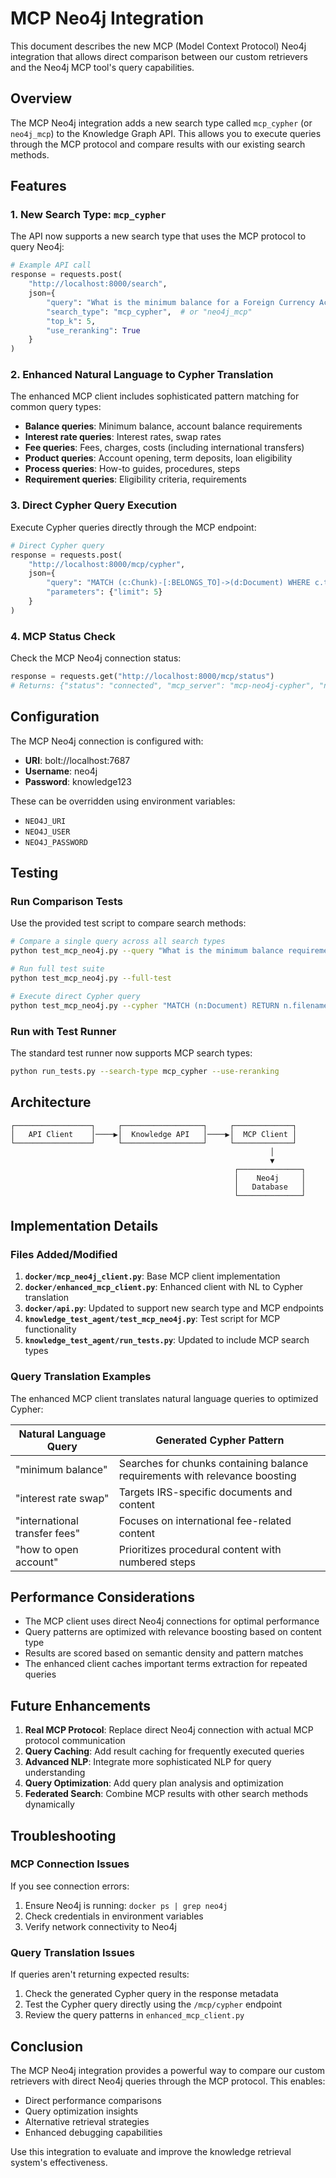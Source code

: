 # MCP Neo4j Integration

This document describes the new MCP (Model Context Protocol) Neo4j integration that allows direct comparison between our custom retrievers and the Neo4j MCP tool's query capabilities.

## Overview

The MCP Neo4j integration adds a new search type called `mcp_cypher` (or `neo4j_mcp`) to the Knowledge Graph API. This allows you to execute queries through the MCP protocol and compare results with our existing search methods.

## Features

### 1. New Search Type: `mcp_cypher`

The API now supports a new search type that uses the MCP protocol to query Neo4j:

```python
# Example API call
response = requests.post(
    "http://localhost:8000/search",
    json={
        "query": "What is the minimum balance for a Foreign Currency Account?",
        "search_type": "mcp_cypher",  # or "neo4j_mcp"
        "top_k": 5,
        "use_reranking": True
    }
)
```

### 2. Enhanced Natural Language to Cypher Translation

The enhanced MCP client includes sophisticated pattern matching for common query types:

- **Balance queries**: Minimum balance, account balance requirements
- **Interest rate queries**: Interest rates, swap rates
- **Fee queries**: Fees, charges, costs (including international transfers)
- **Product queries**: Account opening, term deposits, loan eligibility
- **Process queries**: How-to guides, procedures, steps
- **Requirement queries**: Eligibility criteria, requirements

### 3. Direct Cypher Query Execution

Execute Cypher queries directly through the MCP endpoint:

```python
# Direct Cypher query
response = requests.post(
    "http://localhost:8000/mcp/cypher",
    json={
        "query": "MATCH (c:Chunk)-[:BELONGS_TO]->(d:Document) WHERE c.text =~ '(?i).*minimum.*balance.*' RETURN c.text, d.filename LIMIT 5",
        "parameters": {"limit": 5}
    }
)
```

### 4. MCP Status Check

Check the MCP Neo4j connection status:

```python
response = requests.get("http://localhost:8000/mcp/status")
# Returns: {"status": "connected", "mcp_server": "mcp-neo4j-cypher", "node_count": 12345}
```

## Configuration

The MCP Neo4j connection is configured with:
- **URI**: bolt://localhost:7687
- **Username**: neo4j
- **Password**: knowledge123

These can be overridden using environment variables:
- `NEO4J_URI`
- `NEO4J_USER`
- `NEO4J_PASSWORD`

## Testing

### Run Comparison Tests

Use the provided test script to compare search methods:

```bash
# Compare a single query across all search types
python test_mcp_neo4j.py --query "What is the minimum balance requirement?"

# Run full test suite
python test_mcp_neo4j.py --full-test

# Execute direct Cypher query
python test_mcp_neo4j.py --cypher "MATCH (n:Document) RETURN n.filename LIMIT 10"
```

### Run with Test Runner

The standard test runner now supports MCP search types:

```bash
python run_tests.py --search-type mcp_cypher --use-reranking
```

## Architecture

```
┌─────────────────┐     ┌──────────────────┐     ┌─────────────┐
│   API Client    │────▶│  Knowledge API   │────▶│  MCP Client │
└─────────────────┘     └──────────────────┘     └─────────────┘
                                                          │
                                                          ▼
                                                  ┌──────────────┐
                                                  │    Neo4j     │
                                                  │   Database   │
                                                  └──────────────┘
```

## Implementation Details

### Files Added/Modified

1. **`docker/mcp_neo4j_client.py`**: Base MCP client implementation
2. **`docker/enhanced_mcp_client.py`**: Enhanced client with NL to Cypher translation
3. **`docker/api.py`**: Updated to support new search type and MCP endpoints
4. **`knowledge_test_agent/test_mcp_neo4j.py`**: Test script for MCP functionality
5. **`knowledge_test_agent/run_tests.py`**: Updated to include MCP search types

### Query Translation Examples

The enhanced MCP client translates natural language queries to optimized Cypher:

| Natural Language Query | Generated Cypher Pattern |
|------------------------|--------------------------|
| "minimum balance" | Searches for chunks containing balance requirements with relevance boosting |
| "interest rate swap" | Targets IRS-specific documents and content |
| "international transfer fees" | Focuses on international fee-related content |
| "how to open account" | Prioritizes procedural content with numbered steps |

## Performance Considerations

- The MCP client uses direct Neo4j connections for optimal performance
- Query patterns are optimized with relevance boosting based on content type
- Results are scored based on semantic density and pattern matches
- The enhanced client caches important terms extraction for repeated queries

## Future Enhancements

1. **Real MCP Protocol**: Replace direct Neo4j connection with actual MCP protocol communication
2. **Query Caching**: Add result caching for frequently executed queries
3. **Advanced NLP**: Integrate more sophisticated NLP for query understanding
4. **Query Optimization**: Add query plan analysis and optimization
5. **Federated Search**: Combine MCP results with other search methods dynamically

## Troubleshooting

### MCP Connection Issues

If you see connection errors:
1. Ensure Neo4j is running: `docker ps | grep neo4j`
2. Check credentials in environment variables
3. Verify network connectivity to Neo4j

### Query Translation Issues

If queries aren't returning expected results:
1. Check the generated Cypher query in the response metadata
2. Test the Cypher query directly using the `/mcp/cypher` endpoint
3. Review the query patterns in `enhanced_mcp_client.py`

## Conclusion

The MCP Neo4j integration provides a powerful way to compare our custom retrievers with direct Neo4j queries through the MCP protocol. This enables:

- Direct performance comparisons
- Query optimization insights
- Alternative retrieval strategies
- Enhanced debugging capabilities

Use this integration to evaluate and improve the knowledge retrieval system's effectiveness.